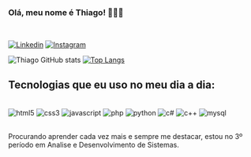 ### Olá, meu nome é Thiago! 👋👋👋

<br/>

[![Linkedin](https://img.shields.io/badge/LinkedIn-0077B5?style=for-the-badge&logo=linkedin&logoColor=white)](https://www.linkedin.com/in/thiago-barcelo-3197b2206/)
[![Instagram](https://img.shields.io/badge/Instagram-E4405F?style=for-the-badge&logo=instagram&logoColor=white)](https://www.instagram.com/thiago_barcelo_/)


![Thiago GitHub stats](https://github-readme-stats.vercel.app/api?username=Thiago31fb&show_icons=true&theme=dracula)
[![Top Langs](https://github-readme-stats.vercel.app/api/top-langs/?username=Thiago31fb&layout=compact)](https://github.com/anuraghazra/github-readme-stats)

## Tecnologias que eu uso no meu dia a dia:

<div stule="dislpay: inline_block"><br/>
    <img align="center" alt="html5" src="https://img.shields.io/badge/HTML5-E34F26?style=for-the-badge&logo=html5&logoColor=white"/>
    <img align="center" alt="css3" src="https://img.shields.io/badge/CSS3-1572B6?style=for-the-badge&logo=css3&logoColor=white"/>
    <img align="center" alt="javascript" src="https://img.shields.io/badge/JavaScript-323330?style=for-the-badge&logo=javascript&logoColor=F7DF1E"/>
    <img align="center" alt="php" src="https://img.shields.io/badge/PHP-777BB4?style=for-the-badge&logo=php&logoColor=white"/>
    <img align="center" alt="python" src="https://img.shields.io/badge/Python-14354C?style=for-the-badge&logo=python&logoColor=white "/>
    <img align="center" alt="c#" src="https://img.shields.io/badge/C%23-239120?style=for-the-badge&logo=c-sharp&logoColor=white"/>
    <img align="center" alt="c++" src="https://img.shields.io/badge/C%2B%2B-00599C?style=for-the-badge&logo=c%2B%2B&logoColor=white"/>
    <img align="center" alt="mysql" src="https://img.shields.io/badge/MySQL-00000F?style=for-the-badge&logo=mysql&logoColor=white"/>
</div>
<br/>

Procurando aprender cada vez mais e  sempre me destacar, estou no 3º período em Analise e Desenvolvimento de Sistemas.

